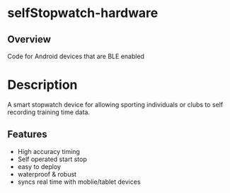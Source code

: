 selfStopwatch-hardware
======================

Overview
--------------

Code for Android  devices that are BLE enabled


Description
=======

A smart stopwatch device for allowing sporting individuals or clubs to self recording training time data.


Features
-------------

- High accuracy timing
- Self operated start stop
- easy to deploy
- waterproof & robust
- syncs real time with moblie/tablet devices